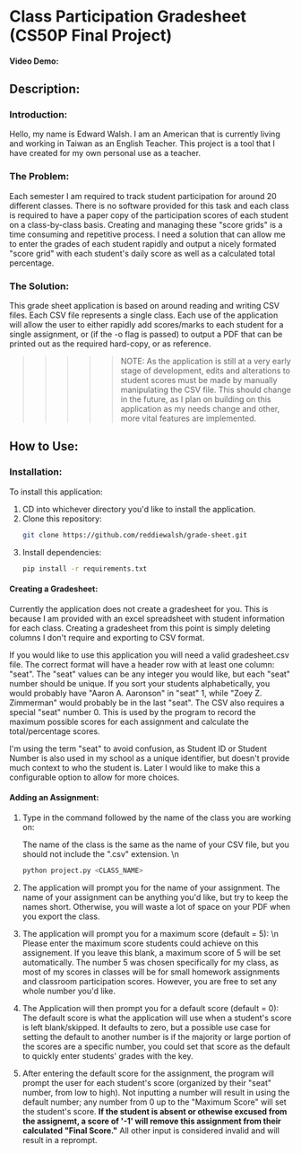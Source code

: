 # Class Participation Gradesheet (CS50P Final Project)

#### Video Demo: <URL HERE: TODO>

## Description:

### Introduction:

Hello, my name is Edward Walsh. I am an American that is currently living and working in Taiwan as an English Teacher. This project is a tool that I have created for my own personal use as a teacher. 

### The Problem:

Each semester I am required to track student participation for around 20 different classes. There is no software provided for this task and each class is required to have a paper copy of the participation scores of each student on a class-by-class basis. Creating and managing these "score grids" is a time consuming and repetitive process. I need a solution that can allow me to enter the grades of each student rapidly and output a nicely formated  "score grid" with each student's daily score as well as a calculated total percentage.

### The Solution: 

This grade sheet application is based on around reading and writing CSV files. Each CSV file represents a single class. Each use of the application will allow the user to either rapidly add scores/marks to each student for a single assignment, or (if the -o flag is passed) to output a PDF that can be printed out as the required hard-copy, or as reference.

>>>>>NOTE: As the application is still at a very early stage of development, edits and alterations to student scores must be made by manually manipulating the CSV file. This should change in the future, as I plan on building on this application as my needs change and other, more vital features are implemented.

## How to Use:

### Installation:

To install this application:

1. CD into whichever directory you'd like to install the application.
1. Clone this repository:
    ```bash
    git clone https://github.com/reddiewalsh/grade-sheet.git 
    ```
1. Install dependencies:
    ```bash
    pip install -r requirements.txt
    ```

#### Creating a Gradesheet:

Currently the application does not create a gradesheet for you. This is because I am provided with an excel spreadsheet with student information for each class. Creating a gradesheet from this point is simply deleting columns I don't require and exporting to CSV format.

If you would like to use this application you will need a valid gradesheet.csv file. The correct format will have a header row with at least one column: "seat". The "seat" values can be any integer you would like, but each "seat" number should be unique. If you sort your students alphabetically, you would probably have "Aaron A. Aaronson" in "seat" 1, while "Zoey Z. Zimmerman" would probably be in the last "seat". The CSV also requires a special "seat" number 0. This is used by the program to record the maximum possible scores for each assignment and calculate the total/percentage scores.

I'm  using the term "seat" to avoid confusion, as Student ID or Student Number is also used in my school as a unique identifier, but doesn't provide much context to who the student is. Later I would like to make this a configurable option to allow for more choices.


#### Adding an Assignment:

1. Type in the command followed by the name of the class you are working on:
   
   The name of the class is the same as the name of your CSV file, but you should not include the ".csv" extension. \n


	```bash
	python project.py <CLASS_NAME>
	```
	
	
2. The application will prompt you for the name of your assignment. The name of your assignment can be anything you'd like, but try to keep the names short. Otherwise, you will waste a lot of space on your PDF when you export the class.
3. The application will prompt you for a maximum score (default = 5): \n
   Please enter the maximum score students could achieve on this assignement. If you leave this blank, a maximum score of 5 will be set automatically. The number 5 was chosen specifically for my class, as most of my scores in classes will be for small homework assignments and classroom participation scores. However, you are free to set any whole number you'd like.
4. The Application will then prompt you for a default score (default = 0):
   The default score is what the application will use when a student's score is left blank/skipped. It defaults to zero, but a possible use case for setting the default to another number is if the majority or large portion of the scores are a specific number, you could set that score as the default to quickly enter students' grades with the <Enter> key.
5. After entering the default score for the assignment, the program will prompt the user for each student's score (organized by their "seat" number, from low to high). Not inputting a number will result in using the default number; any number from 0 up to the "Maximum Score" will set the student's score. **If the student is absent or othewise excused from the assignemt, a score of '-1' will remove this assignment from their calculated "Final Score."** All other input is considered invalid and will result in a reprompt.


